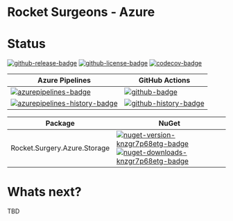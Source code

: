# Rocket Surgeons - Azure

# Status
<!-- badges -->
[![github-release-badge]][github-release]
[![github-license-badge]][github-license]
[![codecov-badge]][codecov]
<!-- badges -->

<!-- history badges -->
| Azure Pipelines | GitHub Actions |
| --------------- | -------------- |
| [![azurepipelines-badge]][azurepipelines] | [![github-badge]][github] |
| [![azurepipelines-history-badge]][azurepipelines-history] | [![github-history-badge]][github] |
<!-- history badges -->

<!-- nuget packages -->
| Package | NuGet |
| ------- | ----- |
| Rocket.Surgery.Azure.Storage | [![nuget-version-knzgr7p68etg-badge]![nuget-downloads-knzgr7p68etg-badge]][nuget-knzgr7p68etg] |
<!-- nuget packages -->

# Whats next?
TBD

<!-- generated references -->
[github-release]: https://github.com/RocketSurgeonsGuild/Azure/releases/latest
[github-release-badge]: https://img.shields.io/github/release/RocketSurgeonsGuild/Azure.svg?logo=github&style=flat "Latest Release"
[github-license]: https://github.com/RocketSurgeonsGuild/Azure/blob/master/LICENSE
[github-license-badge]: https://img.shields.io/github/license/RocketSurgeonsGuild/Azure.svg?style=flat "License"
[codecov]: https://codecov.io/gh/RocketSurgeonsGuild/Azure
[codecov-badge]: https://img.shields.io/codecov/c/github/RocketSurgeonsGuild/Azure.svg?color=E03997&label=codecov&logo=codecov&logoColor=E03997&style=flat "Code Coverage"
[azurepipelines]: https://dev.azure.com/rocketsurgeonsguild/Libraries/_build/latest?definitionId=14&branchName=master
[azurepipelines-badge]: https://img.shields.io/azure-devops/build/rocketsurgeonsguild/Libraries/14.svg?color=98C6FF&label=azure%20pipelines&logo=azuredevops&logoColor=98C6FF&style=flat "Azure Pipelines Status"
[azurepipelines-history]: https://dev.azure.com/rocketsurgeonsguild/Libraries/_build?definitionId=14&branchName=master
[azurepipelines-history-badge]: https://buildstats.info/azurepipelines/chart/rocketsurgeonsguild/Libraries/14?includeBuildsFromPullRequest=false "Azure Pipelines History"
[github]: https://github.com/RocketSurgeonsGuild/Azure/actions?query=workflow%3Aci
[github-badge]: https://img.shields.io/github/workflow/status/RocketSurgeonsGuild/Azure/ci.svg?label=github&logo=github&color=b845fc&logoColor=b845fc&style=flat "GitHub Actions Status"
[github-history-badge]: https://buildstats.info/github/chart/RocketSurgeonsGuild/Azure?includeBuildsFromPullRequest=false "GitHub Actions History"
[nuget-knzgr7p68etg]: https://www.nuget.org/packages/Rocket.Surgery.Azure.Storage/
[nuget-version-knzgr7p68etg-badge]: https://img.shields.io/nuget/v/Rocket.Surgery.Azure.Storage.svg?color=004880&logo=nuget&style=flat-square "NuGet Version"
[nuget-downloads-knzgr7p68etg-badge]: https://img.shields.io/nuget/dt/Rocket.Surgery.Azure.Storage.svg?color=004880&logo=nuget&style=flat-square "NuGet Downloads"
<!-- generated references -->

<!-- nuke-data
github:
  owner: RocketSurgeonsGuild
  repository: Azure
azurepipelines:
  account: rocketsurgeonsguild
  teamproject: Libraries
  builddefinition: 14
-->